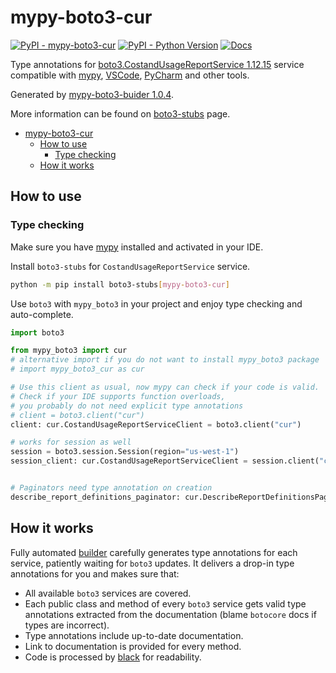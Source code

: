 # mypy-boto3-cur

[![PyPI - mypy-boto3-cur](https://img.shields.io/pypi/v/mypy-boto3-cur.svg?color=blue)](https://pypi.org/project/mypy-boto3-cur)
[![PyPI - Python Version](https://img.shields.io/pypi/pyversions/mypy-boto3-cur.svg?color=blue)](https://pypi.org/project/mypy-boto3-cur)
[![Docs](https://img.shields.io/readthedocs/mypy-boto3-builder.svg?color=blue)](https://mypy-boto3-builder.readthedocs.io/)

Type annotations for
[boto3.CostandUsageReportService 1.12.15](https://boto3.amazonaws.com/v1/documentation/api/1.12.15/reference/services/cur.html#CostandUsageReportService) service
compatible with [mypy](https://github.com/python/mypy), [VSCode](https://code.visualstudio.com/),
[PyCharm](https://www.jetbrains.com/pycharm/) and other tools.

Generated by [mypy-boto3-buider 1.0.4](https://github.com/vemel/mypy_boto3_builder).

More information can be found on [boto3-stubs](https://pypi.org/project/boto3-stubs/) page.

- [mypy-boto3-cur](#mypy-boto3-cur)
  - [How to use](#how-to-use)
    - [Type checking](#type-checking)
  - [How it works](#how-it-works)

## How to use

### Type checking

Make sure you have [mypy](https://github.com/python/mypy) installed and activated in your IDE.

Install `boto3-stubs` for `CostandUsageReportService` service.

```bash
python -m pip install boto3-stubs[mypy-boto3-cur]
```

Use `boto3` with `mypy_boto3` in your project and enjoy type checking and auto-complete.

```python
import boto3

from mypy_boto3 import cur
# alternative import if you do not want to install mypy_boto3 package
# import mypy_boto3_cur as cur

# Use this client as usual, now mypy can check if your code is valid.
# Check if your IDE supports function overloads,
# you probably do not need explicit type annotations
# client = boto3.client("cur")
client: cur.CostandUsageReportServiceClient = boto3.client("cur")

# works for session as well
session = boto3.session.Session(region="us-west-1")
session_client: cur.CostandUsageReportServiceClient = session.client("cur")


# Paginators need type annotation on creation
describe_report_definitions_paginator: cur.DescribeReportDefinitionsPaginator = client.get_paginator("describe_report_definitions")
```

## How it works

Fully automated [builder](https://github.com/vemel/mypy_boto3_builder) carefully generates
type annotations for each service, patiently waiting for `boto3` updates. It delivers
a drop-in type annotations for you and makes sure that:

- All available `boto3` services are covered.
- Each public class and method of every `boto3` service gets valid type annotations
  extracted from the documentation (blame `botocore` docs if types are incorrect).
- Type annotations include up-to-date documentation.
- Link to documentation is provided for every method.
- Code is processed by [black](https://github.com/psf/black) for readability.